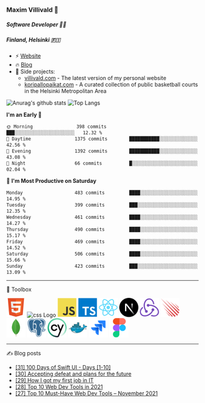 ### Maxim Villivald 👋 
##### Software Developer 👨‍💻 
##### Finland, Helsinki 🇫🇮

- ⚡️ [Website](https://villivald.com/)
- 🔥 [Blog](https://create-react-app.com/)
- 🏀 Side projects:
    - [villivald.com](https://github.com/villivald/villivald.com) - The latest version of my personal website
    - [koripallopaikat.com](https://github.com/villivald/koripallopaikat) - A curated collection of public basketball courts in the Helsinki Metropolitan Area

![Anurag's github stats](https://github-readme-stats.vercel.app/api?username=villivald&show_icons=true&theme=dracula&hide_rank=true&hide_title=true) 
![Top Langs](https://github-readme-stats.vercel.app/api/top-langs/?username=villivald&layout=compact&theme=dracula)

<!--START_SECTION:waka-->
**I'm an Early 🐤** 

```text
🌞 Morning                398 commits         ███░░░░░░░░░░░░░░░░░░░░░░   12.32 % 
🌆 Daytime                1375 commits        ███████████░░░░░░░░░░░░░░   42.56 % 
🌃 Evening                1392 commits        ███████████░░░░░░░░░░░░░░   43.08 % 
🌙 Night                  66 commits          █░░░░░░░░░░░░░░░░░░░░░░░░   02.04 % 
```
📅 **I'm Most Productive on Saturday** 

```text
Monday                   483 commits         ████░░░░░░░░░░░░░░░░░░░░░   14.95 % 
Tuesday                  399 commits         ███░░░░░░░░░░░░░░░░░░░░░░   12.35 % 
Wednesday                461 commits         ████░░░░░░░░░░░░░░░░░░░░░   14.27 % 
Thursday                 490 commits         ████░░░░░░░░░░░░░░░░░░░░░   15.17 % 
Friday                   469 commits         ████░░░░░░░░░░░░░░░░░░░░░   14.52 % 
Saturday                 506 commits         ████░░░░░░░░░░░░░░░░░░░░░   15.66 % 
Sunday                   423 commits         ███░░░░░░░░░░░░░░░░░░░░░░   13.09 % 
```



<!--END_SECTION:waka-->

---

🧰 Toolbox


<div>
<img src="https://github.com/devicons/devicon/blob/master/icons/html5/html5-original.svg" alt="html Logo" width="50" height="50"/> 
<img src="https://upload.wikimedia.org/wikipedia/commons/thumb/a/ab/Official_CSS_Logo.svg/2560px-Official_CSS_Logo.svg.png" alt="css Logo" width="50" height="50"/> 
<img src="https://github.com/devicons/devicon/blob/master/icons/javascript/javascript-original.svg" alt="JavaScript Logo" width="50" height="50"/> 
<img src="https://github.com/devicons/devicon/blob/master/icons/typescript/typescript-original.svg" alt="TypeScript Logo" width="50" height="50"/> 
<img src="https://github.com/devicons/devicon/blob/master/icons/react/react-original.svg" alt="react Logo" width="50" height="50"/> 
<img src="https://github.com/devicons/devicon/blob/master/icons/nextjs/nextjs-original.svg" alt="next js Logo" width="50" height="50"/> 
<img src="https://github.com/devicons/devicon/blob/master/icons/redux/redux-original.svg" alt="redux Logo" width="50" height="50"/> 
<img src="https://github.com/devicons/devicon/blob/master/icons/meteor/meteor-original.svg" alt="meteor js Logo" width="50" height="50"/> 
<img src="https://github.com/devicons/devicon/blob/master/icons/mongodb/mongodb-original.svg" alt="mongodb Logo" width="50" height="50"/>
<img src="https://github.com/devicons/devicon/blob/master/icons/postgresql/postgresql-plain.svg" alt="postgresql Logo" width="50" height="50"/>
<img src="https://github.com/devicons/devicon/blob/master/icons/cypressio/cypressio-original.svg" alt="Cypress Logo" width="50" height="50"/> 
<img src="https://github.com/devicons/devicon/blob/master/icons/docker/docker-original.svg" alt="docker Logo" width="50" height="50"/> 
<img src="https://github.com/devicons/devicon/blob/master/icons/jira/jira-original.svg" alt="jira Logo" width="50" height="50"/> 
<img src="https://github.com/devicons/devicon/blob/master/icons/figma/figma-original.svg" alt="figma Logo" width="50" height="50"/> 
</div>

---

✍️ Blog posts
<!-- BLOG-POST-LIST:START -->
- [[31] 100 Days of Swift UI - Days [1-10]](https://dev.to/villivald/31-100-days-of-swift-ui-upd-150224-14j5)
- [[30] Accepting defeat and plans for the future](https://dev.to/villivald/30-accepting-defeat-and-plans-for-the-future-2k75)
- [[29] How I got my first job in IT](https://dev.to/villivald/29-how-i-got-my-first-job-in-it-30aj)
- [[28] Top 10 Web Dev Tools in 2021](https://dev.to/villivald/28-top-10-web-dev-tools-in-2021-1k4i)
- [[27] Top 10 Must-Have Web Dev Tools – November 2021](https://dev.to/villivald/27-top-10-must-have-web-dev-tools-november-2021-1j4c)
<!-- BLOG-POST-LIST:END -->
